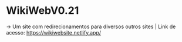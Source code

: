 # WikiWebV0.21
 -> Um site com redirecionamentos para diversos outros sites
  | Link de acesso: https://wikiwebsite.netlify.app/

